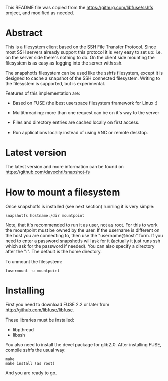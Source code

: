 This README file was copied from the https://githug.com/libfuse/sshfs project,
and modified as needed.

Abstract
========

This is a filesystem client based on the SSH File Transfer Protocol.
Since most SSH servers already support this protocol it is very easy
to set up: i.e. on the server side there's nothing to do.  On the
client side mounting the filesystem is as easy as logging into the
server with ssh.

The snapshotfs filesystem can be used like the sshfs filesystem, except
it is designed to cache a snapshot of the SSH connected filesystem.  Writing
to the filesystem is supported, but is experimental.  

Features of this implementation are:

  - Based on FUSE (the best userspace filesystem framework for Linux ;)

  - Multithreading: more than one request can be on it's way to the
    server

  - Files and directory entries are cached locally on first access.

  - Run applications locally instead of using VNC or remote desktop.

Latest version
==============

The latest version and more information can be found on
https://github.com/davechri/snapshot-fs


How to mount a filesystem
=========================

Once snapshotfs is installed (see next section) running it is very simple:

    snapshotfs hostname:/dir mountpoint

Note, that it's recommended to run it as user, not as root.  For this
to work the mountpoint must be owned by the user.  If the username is
different on the host you are connecting to, then use the
"username@host:" form.  If you need to enter a password snapshotfs will ask
for it (actually it just runs ssh which ask for the password if
needed).  You can also specify a directory after the ":".  The default
is the home directory.

To unmount the filesystem:

    fusermount -u mountpoint


Installing
==========

First you need to download FUSE 2.2 or later from
http://github.com/libfuse/libfuse.

These libraries must be installed:
- libpthread
- libssh

You also need to install the devel package for glib2.0.  After
installing FUSE, compile sshfs the usual way:

    make
    make install (as root)

And you are ready to go.
